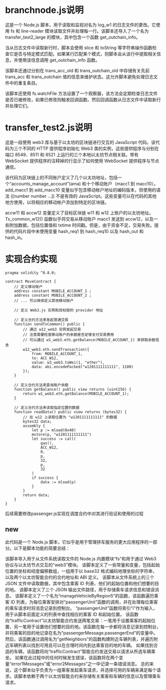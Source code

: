 # branchnode.js说明
这是一个 Node.js 脚本，用于读取和监视对名为 log_w1 的日志文件的更改。它使用 fs 和 line-reader 模块读取文件并处理每一行。该脚本还导入了一个名为 transfer_test2_large 的模块，其中包含一个函数 get_outchain_info。

当从日志文件中读取新行时，脚本会使用 slice 和 toString 等字符串操作函数检查它是否与特定模式匹配。如果某行匹配某个模式，则脚本会从该行中提取相关信息，并使用该信息调用 get_outchain_info 函数。

该脚本还通过分别在 trans_acc_old 和 trans_outchain_old 中存储有关先前 trans_acc 和 trans_outchain 值的信息来维护状态。这允许脚本避免处理日志文件中的重复条目。

该脚本还使用 fs.watchFile 方法设置了一个观察器，该方法会定期检查日志文件是否已被修改，如果已修改则触发回调函数。然后回调函数从日志文件中读取新行并处理它们。


# transfer_test2.js说明

这是一段使用 web3 库与基于以太坊的区块链进行交互的 JavaScript 代码。该代码为三个不同的 HTTP 提供程序初始化 Web3 类的实例，这些提供程序与分别在端口 8549、8511 和 8521 上运行的三个本地以太坊节点相关联。带有 WebSocket 提供程序的注释掉的行显示了如何使用 WebSocket 提供程序与节点通信。

该代码为区块链上的不同账户定义了几个以太坊地址，包括一个“accounts_manage_account”(ama) 和十个移动账户（macc1 到 macc10）。 add_macc1 到 add_macc10 变量似乎包含移动帐户地址的编码版本，但使用的语法 ([number number ...]) 不是有效的 JavaScript。这些变量可以在代码的其他地方使用，以将相应的移动帐户添加到特定的区块链。

accw11 和 accw12 变量定义了目标区块链 w11 和 w12 上账户的以太坊地址。 Tx_common_w12() 函数似乎将交易从移动账户 macc1 发送到 accw12，以及一些附加数据，包括位置值和 txtime 时间戳。但是，由于资金不足，交易失败。提供的代码片段中未使用变量 hash_req1 到 hash_req10 以及 hash_out 和 hash_in。

# 实现合约实现
```
pragma solidity ^0.8.0;

contract MoveContract {
    // 定义移动账户
    address constant MOBILE_ACCOUNT_1 ;
    address constant MOBILE_ACCOUNT_2 ;
    // ... 可以继续定义其他移动账户
    
    // 定义 Web3.js 实例和目标链的 provider 地址
    
    // 定义合约方法来发起普通交易
    function sendTxCommon() public {
        // 通过 w12_web3 实例发起交易
        // 注意需要检查移动账户的余额是否足够支付交易费用
        // 可以通过 w1_web3.eth.getBalance(MOBILE_ACCOUNT_1) 来获取余额信息
        w12_web3.eth.sendTransaction({
            from: MOBILE_ACCOUNT_1,
            to: ACC_W12,
            value: w3_web3.toWei(1, "ether"),
            data: abi.encodePacked("w1201111111111", 1100)
        });
    }
    
    // 定义合约方法来查询账户余额
    function getBalance() public view returns (uint256) {
        return w1_web3.eth.getBalance(MOBILE_ACCOUNT_1);
    }
    
    // 定义合约方法来读取指定位置的数据
    function readData() public view returns (bytes32) {
        // 在 w12 上读取位置为 "w1201111111111" 的数据
        bytes32 data;
        assembly {
            let p := mload(0x40)
            mstore(p, "w1201111111111")
            let success := call(
                gas(),
                ACC_W12,
                0,
                p,
                32,
                p,
                32
            )
            if success {
                data := mload(p)
            }
        }
        return data;
    }
}
```
后续需要修改passenger.js实现在调度合约中对其进行验证和使用的过程

## new

此代码是一个 Node.js 脚本，它似乎是用于管理拼车服务的更大应用程序的一部分。以下是脚本功能的简要总结：

该脚本导入用于从文件系统读取文件的 Node.js 内置模块“fs”和用于通过 Web3 协议与以太坊节点交互的“web3”模块。
该脚本定义了一些常量和变量，包括起始位置的坐标和经度偏移数组，一组用于以 base32 格式编码地理坐标的字符串，以及两个以太坊智能合约的合约地址和 ABI 定义。
该脚本从文件系统上的三个 JSON 文件中读取数据，其中包含乘客 ID 列表、他们的起始位置和他们想要的目的地。
该脚本定义了三个 JSON 输出文件路径，用于存储乘车请求信息和错误消息。
该脚本定义了一个名为“manageVehicleByRegion5”的函数，该函数遍历乘客 ID 列表，为每位乘客安排对“passengerUnit”函数的调用，并在处理每位乘客的乘车请求时将消息记录到控制台。
“passengerUnit”函数将索引“i”作为输入，用于从脚本前面定义的列表中查找相应的乘客 ID 和起始位置。
该函数向“trafficContract”以太坊智能合约发送两笔交易：一笔用于设置乘客的起始位置，另一笔用于设置他们想要的目的地。该函数在每一步都将消息记录到控制台，并将乘客的目的地记录在名为“passengerMessage.passengerEnd”的变量中。
然后，该函数通过调用名为“getNeighbors”的函数构建附近车辆列表，并遍历附近车辆列表以找到可用且可以在合理时间内到达乘客目的地的车辆。
如果找到合适的车辆，该函数将向“trafficContract”智能合约发送交易以请求从所选车辆乘坐。
如果在此过程中的任何时候发生错误，该函数将在两个变量“error1Messages”或“error2Messages”之一中记录一条错误消息。
总的来说，这个脚本似乎负责为一组乘客发起乘车请求，并选择可用的车辆来满足每个请求。该脚本依赖于两个以太坊智能合约来存储有关乘客和车辆的信息以及管理乘车请求。
